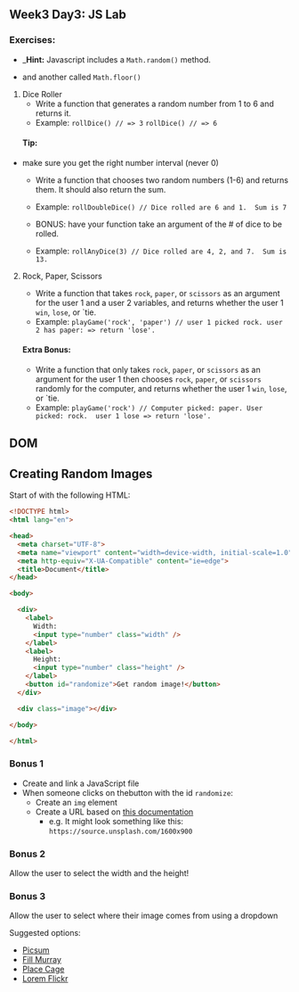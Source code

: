 ## Week3 Day3: JS Lab

### Exercises:

- _**Hint:** Javascript includes a `Math.random()` method.

- and another called `Math.floor()`


1. Dice Roller
    - Write a function that generates a random number from 1 to 6 and returns it.
    - Example: `rollDice() // => 3`
               `rollDice() // => 6`
    #### Tip:
- make sure you get the right number interval (never 0)
    
    - Write a function that chooses two random numbers (1-6) and returns them. It should also return the sum.
    - Example: `rollDoubleDice() // Dice rolled are 6 and 1.  Sum is 7`
    
    - BONUS: have your function take an argument of the # of dice to be rolled.
    - Example: `rollAnyDice(3) // Dice rolled are 4, 2, and 7.  Sum is 13.`

2. Rock, Paper, Scissors
    - Write a function that takes `rock`, `paper`, or `scissors` as an argument for the user 1 and a user 2 variables, and returns whether the user 1 `win`, `lose`, or `tie.
    - Example:  `playGame('rock', 'paper') // user 1 picked rock. user 2 has paper: => return 'lose'.`
    
    #### Extra Bonus:
     - Write a function that only takes `rock`, `paper`, or `scissors` as an argument for the user 1 then chooses `rock`, `paper`, or `scissors` randomly for the computer, and returns whether the user 1 `win`, `lose`, or `tie.
    - Example: `playGame('rock') // Computer picked: paper. User picked: rock.  user 1 lose => return 'lose'.`


## DOM
## Creating Random Images

Start of with the following HTML:

```html
<!DOCTYPE html>
<html lang="en">

<head>
  <meta charset="UTF-8">
  <meta name="viewport" content="width=device-width, initial-scale=1.0">
  <meta http-equiv="X-UA-Compatible" content="ie=edge">
  <title>Document</title>
</head>

<body>

  <div>
    <label>
      Width:
      <input type="number" class="width" />
    </label>
    <label>
      Height:
      <input type="number" class="height" />
    </label>
    <button id="randomize">Get random image!</button>
  </div>

  <div class="image"></div>

</body>

</html>
```
### Bonus 1

- Create and link a JavaScript file
- When someone clicks on thebutton with the id `randomize`:
  - Create an `img` element
  - Create a URL based on [this documentation](https://source.unsplash.com/)
    - e.g. It might look something like this: `https://source.unsplash.com/1600x900`



### Bonus 2

Allow the user to select the width and the height!

### Bonus 3

Allow the user to select where their image comes from using a dropdown

Suggested options:

- [Picsum](https://picsum.photos/)
- [Fill Murray](http://www.fillmurray.com/)
- [Place Cage](http://www.placecage.com/)
- [Lorem Flickr](https://loremflickr.com/)
